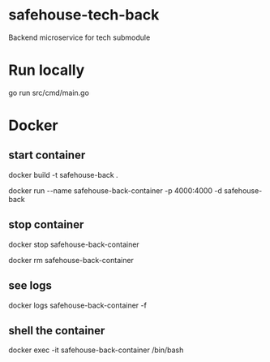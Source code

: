 # safehouse-tech-back
Backend microservice for tech submodule

# Run locally
go run src/cmd/main.go

# Docker

## start container

docker build -t safehouse-back .

docker run --name safehouse-back-container -p 4000:4000 -d safehouse-back

## stop container

docker stop safehouse-back-container

docker rm safehouse-back-container


## see logs

docker logs safehouse-back-container -f

## shell the container

docker exec -it safehouse-back-container /bin/bash
